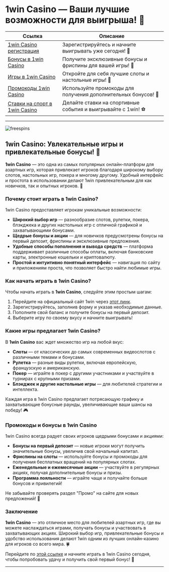 # 1win Casino — Ваши лучшие возможности для выигрыша! 🎰

| **Ссылка**                                | **Описание**             |
|-------------------------------------------|--------------------------|
| [1win Casino регистрация](https://1wsrbi.win/casino/list?open=register&sub1=gh) | Зарегистрируйтесь и начните выигрывать уже сегодня! 🎉 |
| [Бонусы в 1win Casino](https://1wsrbi.win/casino/list?open=register&sub1=gh) | Получите эксклюзивные бонусы и фриспины для вашей игры! 💸 |
| [Игры в 1win Casino](https://1wsrbi.win/casino/list?open=register&sub1=gh) | Откройте для себя лучшие слоты и настольные игры! 🎲 |
| [Промокоды 1win Casino](https://1wsrbi.win/casino/list?open=register&sub1=gh) | Используйте промокоды для получения дополнительных бонусов! 🎁 |
| [Ставки на спорт в 1win Casino](https://1wsrbi.win/casino/list?open=register&sub1=gh) | Делайте ставки на спортивные события и выигрывайте с 1win! ⚽ |

---

![freespins](https://i.imgur.com/zCgNrqx.jpeg)

## 1win Casino: Увлекательные игры и привлекательные бонусы! 🎉

**1win Casino** — это одна из самых популярных онлайн-платформ для азартных игр, которая привлекает игроков благодаря широкому выбору слотов, настольных игр, покера и многому другому. Удобный интерфейс и простота в использовании делают 1win привлекательным для как новичков, так и опытных игроков. 🎰

### Почему стоит играть в 1win Casino?

1win Casino предоставляет игрокам уникальные возможности:

- **Широкий выбор игр** — разнообразие слотов, рулетки, покера, блэкджека и других настольных игр с отличной графикой и захватывающими бонусами.
- **Щедрые бонусы и акции** — для новичков предусмотрены бонусы на первый депозит, фриспины и эксклюзивные предложения.
- **Удобные способы пополнения и вывода средств** — платформа поддерживает различные способы оплаты, включая банковские карты, электронные кошельки и криптовалюту.
- **Простой и интуитивно понятный интерфейс** — навигация по сайту и приложениям проста, что позволяет быстро найти любимые игры.

### Как начать играть в 1win Casino?

Чтобы начать играть в **1win Casino**, следуйте этим простым шагам:

1. Перейдите на официальный сайт 1win через [этот линк](https://1wsrbi.win/casino/list?open=register&sub1=gh).
2. Зарегистрируйтесь, заполнив форму и указав необходимые данные.
3. Пополните свой баланс и получите бонусы на первый депозит.
4. Выберите игру по своему вкусу и начните выигрывать!

### Какие игры предлагает 1win Casino?

В **1win Casino** вас ждет множество игр на любой вкус:

- **Слоты** — от классических до самых современных видеослотов с различными темами и бонусами.
- **Рулетка** — разные виды рулетки, включая европейскую, французскую и американскую.
- **Покер** — играйте в покер с другими участниками и участвуйте в турнирах с крупными призами.
- **Блэкджек и другие настольные игры** — для любителей стратегии и интеллекта.

Каждая игра в 1win Casino предлагает потрясающую графику и захватывающие бонусные раунды, увеличивающие ваши шансы на победу! 🎮

### Промокоды и бонусы в 1win Casino

1win Casino всегда радует своих игроков щедрыми бонусами и акциями:

- **Бонусы на первый депозит** — новые игроки могут получить значительные бонусы, увеличив свой начальный капитал.
- **Фриспины на слоты** — используйте бонусы и промокоды для получения бесплатных вращений на популярных слотах.
- **Еженедельные и ежемесячные акции** — участвуйте в регулярных акциях, получая дополнительные бонусы и призы.
- **Программа лояльности** — играйте чаще и получайте больше бонусов и привилегий!

Не забывайте проверять раздел "Промо" на сайте для новых предложений! 🎁

### Заключение

**1win Casino** — это отличное место для любителей азартных игр, где вы можете наслаждаться играми, получать бонусы и участвовать в захватывающих акциях. Широкий выбор игр, привлекательные бонусы и удобство использования делают 1win одним из лучших онлайн-казино для игроков со всего мира. 🍀

Перейдите по [этой ссылке](https://1wsrbi.win/casino/list?open=register&sub1=gh) и начните играть в 1win Casino сегодня, чтобы попробовать удачу и получить свой первый бонус! 🚀

---
